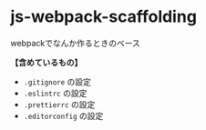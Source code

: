 # js-webpack-scaffolding

webpackでなんか作るときのベース

**【含めているもの】** 

* `.gitignore` の設定
* `.eslintrc` の設定
* `.prettierrc` の設定
* `.editorconfig` の設定
